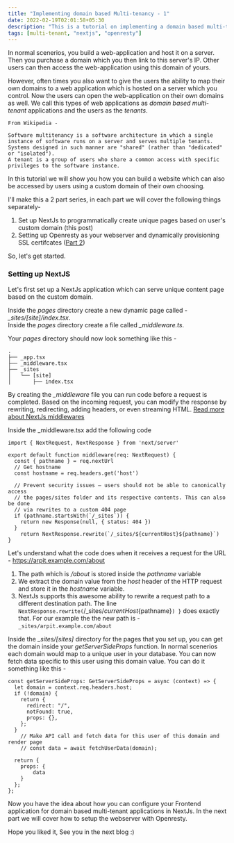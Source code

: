 ```yaml
---
title: "Implementing domain based Multi-tenancy - 1"
date: 2022-02-19T02:01:58+05:30
description: "This is a tutorial on implementing a domain based multi-tenant application using NextJs and Openresty."
tags: [multi-tenant, "nextjs", "openresty"]
---
```


In normal scenerios, you build a web-application and host it on a server. Then you purchase a domain which you then link to this server's IP. Other users can then access the web-application using this domain of yours.

However, often times you also want to give the users the ability to map their own domains to a web application which is hosted on a server which you control. Now the users can open the web-application on their own domains as well. We call this types of web applications as _domain based multi-tenant_ applications and the users as the _tenants_.

```
From Wikipedia -

Software multitenancy is a software architecture in which a single instance of software runs on a server and serves multiple tenants.
Systems designed in such manner are "shared" (rather than "dedicated" or "isolated").
A tenant is a group of users who share a common access with specific privileges to the software instance.
```

In this tutorial we will show you how you can build a website which can also be accessed by users using a custom domain of their own choosing.

I'll make this a 2 part series, in each part we will cover the following things separately-

1. Set up NextJs to programmatically create unique pages based on user's custom domain (this post)
2. Setting up Openresty as your webserver and dynamically provisioning SSL certifcates ([Part 2](https://hold7door.github.io/posts/post-3/))

So, let's get started.

### Setting up NextJS

Let's first set up a NextJs application which can serve unique content page based on the custom domain.

Inside the _pages_ directory create a new dynamic page called - _\_sites/[site]/index.tsx_.  
Inside the _pages_ directory create a file called _\_middleware.ts_.

Your _pages_ directory should now look something like this -

```
.
├── _app.tsx
├── _middleware.tsx
├── _sites
│   └── [site]
│       ├── index.tsx

```

By creating the _\_middleware_ file you can run code before a request is completed. Based on the incoming request, you can modify the response by rewriting, redirecting, adding headers, or even streaming HTML. [Read more about NextJs middlewares](https://nextjs.org/docs/middleware)

Inside the \_middleware.tsx add the following code

```
import { NextRequest, NextResponse } from 'next/server'

export default function middleware(req: NextRequest) {
  const { pathname } = req.nextUrl
  // Get hostname
  const hostname = req.headers.get('host')

  // Prevent security issues – users should not be able to canonically access
  // the pages/sites folder and its respective contents. This can also be done
  // via rewrites to a custom 404 page
  if (pathname.startsWith(`/_sites`)) {
    return new Response(null, { status: 404 })
  }
    return NextResponse.rewrite(`/_sites/${currentHost}${pathname}`)
}
```

Let's understand what the code does when it receives a request for the URL - https://arpit.example.com/about

1. The path which is _/about_ is stored inside the _pathname_ variable
2. We extract the domain value from the _host_ header of the HTTP request and store it in the _hostname_ variable.
3. NextJs supports this awesome ability to rewrite a request path to a different destination path. The line `NextResponse.rewrite(`/\_sites/${currentHost}${pathname}`) }` does exactly that. For our example the the new path is - `_sites/arpit.example.com/about`

Inside the _\_sites/[sites]_ directory for the pages that you set up, you can get the domain inside your _getServerSideProps_ function. In normal scenerios each domain would map to a unique user in your database. You can now fetch data specific to this user using this domain value. You can do it something like this -

```
const getServerSideProps: GetServerSideProps = async (context) => {
  let domain = context.req.headers.host;
  if (!domain) {
    return {
      redirect: "/",
      notFound: true,
      props: {},
    };
  }
    // Make API call and fetch data for this user of this domain and render page
    // const data = await fetchUserData(domain);

  return {
    props: {
        data
    }
  };
};

```

Now you have the idea about how you can configure your Frontend application for domain based multi-tenant applications in NextJs. In the next part we will cover how to setup the webserver with Openresty.

Hope you liked it, See you in the next blog :)
